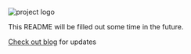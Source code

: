 ![project logo](https://billy-blog.pockethost.io/api/files/93jtv0045pkj5t5/sntsvhugq395a79/adsr_chirp_PfFf2laZja.jpg)

This README will be filled out some time in the future.

[Check out blog](https://billy-blog.pockethost.io) for updates
